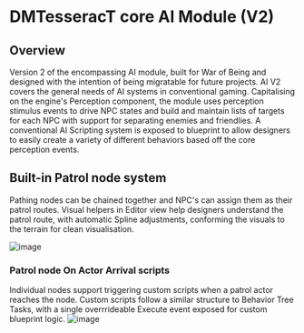 # DMTesseracT core AI Module (V2) 

## Overview 
Version 2 of the encompassing AI module, built for War of Being and designed with the intention of being migratable for future projects. AI V2 covers the general needs of AI systems in conventional gaming. Capitalising on the engine's Perception component, the module uses perception stimulus events to drive NPC states and build and maintain lists of targets for each NPC with support for separating enemies and friendlies. A conventional AI Scripting system is exposed to blueprint to allow designers to easily create a variety of different behaviors based off the core perception events. 


## Built-in Patrol node system
Pathing nodes can be chained together and NPC's can assign them as their patrol routes. Visual helpers in Editor view help designers understand the patrol route, with automatic Spline adjustments, conforming the visuals to the terrain for clean visualisation.

![image](https://github.com/user-attachments/assets/104e927b-c73b-41b6-ad4f-094476c002fc)

### Patrol node On Actor Arrival scripts 
Individual nodes support triggering custom scripts when a patrol actor reaches the node. Custom scripts follow a similar structure to Behavior Tree Tasks, with a single overrrideable Execute event exposed for custom blueprint logic.
![image](https://github.com/user-attachments/assets/f4efb1d4-2e0e-4fb9-9bb1-ab91c1ddde1c)


